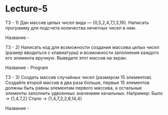 # Lecture-5

ТЗ - 1) Дан массив целых чисел вида — {0,5,2,4,7,1,3,19}. Написать программу для подсчета количества 
нечетных чисел в нем.

Название - 

ТЗ - 2) Написать код для возможности создания массива целых чисел (размер вводиться с клавиатуры) и 
возможности заполнения каждого его элемента вручную. Выведите этот массив на экран.

Название - Program

ТЗ - 3) Создать массив случайных чисел (размером 15 элементов). Создайте второй массив в два раза 
больше, первые 15 элементов должны быть равны элементам первого массива, а остальные 
элементы заполнить удвоенных значением начальных. Например:
Было → {1,4,7,2}
Стало → {1,4,7,2,2,8,14,4}

Название - 

